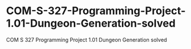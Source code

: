 # COM-S-327-Programming-Project-1.01-Dungeon-Generation-solved
COM S 327 Programming Project 1.01 Dungeon Generation solved
